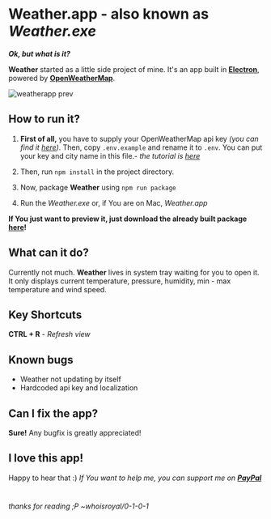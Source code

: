 # Weather.app - also known as *Weather.exe*
***Ok, but what is it?***

**Weather** started as a little side project of mine. It's an app built in  [**Electron**](https://electronjs.org/), powered by  [**OpenWeatherMap**](https://openweathermap.org/).

![weatherapp prev](https://i.imgur.com/BFkue02.png)
## How to run it?
1. **First of all,** you have to supply your OpenWeatherMap api key *(you can find it [here](https://openweathermap.org/api))*.
Then, copy `.env.example` and rename it to `.env`. You can put your key and city name in this file.- *the tutorial is [here](tutorial.md)*

 2. Then, run `npm install` in the project directory. 
2. Now, package **Weather** using `npm run package`
3. Run the *Weather.exe* or, if You are on Mac, *Weather.app*

**If You just want to preview it, just download the already built package [here](https://github.com/0-1-0-1/weatherapp/releases)!**

## What can it do?
Currently not much. **Weather** lives in system tray waiting for you to open it.
It only displays current temperature, pressure, humidity, min - max temperature and wind speed.

## Key Shortcuts
**CTRL + R** - *Refresh view*

## Known bugs
* Weather not updating by itself
* Hardcoded api key and localization

## Can I fix the app?
**Sure!** Any bugfix is greatly appreciated!
## I love this app!
Happy to hear that :)
*If You want to help me, you can support me on [**PayPal**](https://www.paypal.me/kvpek)*

#
*thanks for reading ;P*
*~whoisroyal/0-1-0-1*
